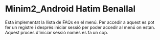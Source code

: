 # Minim2_Android Hatim Benallal
Esta implementat la llista de FAQs en el menú.
Per accedir a aquest es pot fer un registre i després iniciar sessió per poder accedir al menú on estan.
Aquest proces d'iniciar sessió nomès es fa un cop.
